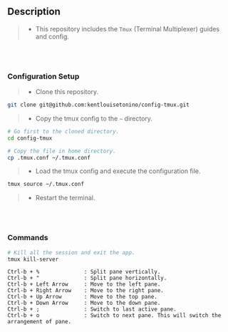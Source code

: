 ## Description
> - This repository includes the `Tmux` (Terminal Multiplexer) guides and config.

<br />
<br />



### Configuration Setup
> - Clone this repository.

```bash
git clone git@github.com:kentlouisetonino/config-tmux.git
```

> - Copy the tmux config to the `~` directory.

```bash
# Go first to the cloned directory.
cd config-tmux

# Copy the file in home directory.
cp .tmux.conf ~/.tmux.conf
```

> - Load the tmux config and execute the configuration file.

```bash
tmux source ~/.tmux.conf
```

> - Restart the terminal.

<br />
<br />



### Commands
```bash
# Kill all the session and exit the app. 
tmux kill-server
```

```plaintext
Ctrl-b + %              : Split pane vertically.
Ctrl-b + "              : Split pane horizontally.
Ctrl-b + Left Arrow     : Move to the left pane.
Ctrl-b + Right Arrow    : Move to the right pane.
Ctrl-b + Up Arrow       : Move to the top pane.
Ctrl-b + Down Arrow     : Move to the down pane.
Ctrl-b + ;              : Switch to last active pane.
Ctrl-b + o              : Switch to next pane. This will switch the arrangement of pane.
```

